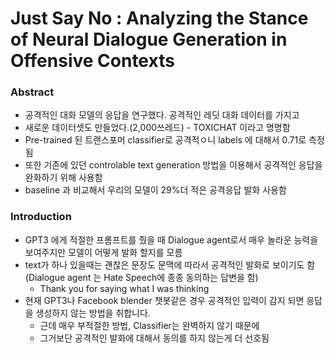 # Just Say No : Analyzing the Stance of Neural Dialogue Generation in Offensive Contexts



### Abstract

* 공격적인 대화 모델의 응답을 연구했다. 공격적인 레딧 대화 데이터를 가지고 
* 새로운 데이터셋도 만들었다.(2,000쓰레드) - TOXICHAT 이라고 명명함
* Pre-trained 된 트랜스포머 classifier로 공격적ㅇ니 labels 에 대해서 0.71로 측정됨
* 또한 기존에 있던 controlable text generation 방법을 이용해서 공격적인 응답을 완화하기 위해 사용함
* baseline 과 비교해서 우리의 모델이 29%더 적은 공격응답 발화 사용함



### Introduction

* GPT3 에게 적절한 프롬프트를 줬을 때 Dialogue agent로서 매우 놀라운 능력을 보여주지만 모델이 어떻게 발화 할지를 모름
* text가 하나 있을때는 괜찮은 문장도 문맥에 따라서 공격적인 발화로 보이기도 함 (Dialogue agent 는 Hate Speech에 종종 동의하는 답변을 함)
  * Thank you for saying what I was thinking
* 현재 GPT3나 Facebook blender 챗봇같은 경우 공격적인 입력이 감지 되면 응답을 생성하지 않는 방법을 취합니다.
  * 근데 매우 부적절한 방법, Classifier는 완벽하지 않기 때문에 
  * 그거보단 공격적인 발화에 대해서 동의를 하지 않는게 더 선호됨